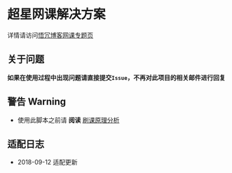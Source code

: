 # 超星网课解决方案

详情请访问[悟冗博客网课专题页](https://wr.twocola.com/2018/08/01/web-lessons.html)

## 关于问题

**如果在使用过程中出现问题请直接提交`Issue`，不再对此项目的相关邮件进行回复**

## 警告 Warning

- 使用此脚本之前请 **阅读** [刷课原理分析](https://jokin1999.github.io/chaoxing-solution/ylfx.html)

## 适配日志

- 2018-09-12 适配更新
